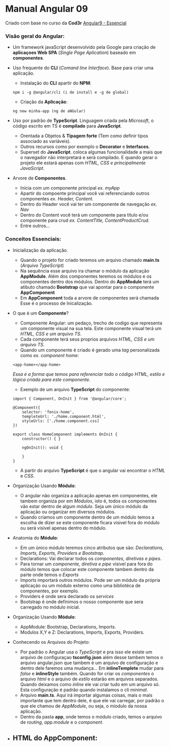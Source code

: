 # Manual Angular 09
Criado com base no curso da **Cod3r** [Angular9 - Essencial](https://www.cod3r.com.br/courses/take/angular-9-essencial)

### Visão geral do Angular:

* Um framework javaScript desenvolvido pela Google para criação de **aplicaçoes Web SPA** (*Single Page Aplication*) baseado em **componentes**.

* Uso frequente do **CLI** (*Comand line Interface*). Base para criar uma aplicação.
    - Instalação do **CLI** apartir do **NPM**:
    ```
    npm i -g @angular/cli (i de install e -g de global)
    ```
    - Criação da **Aplicação**:
    ```
    ng new minha-app (ng de aNGular)
    ```
* Uso por padrão de **TypeScript**. Linguagem criada pela *Microsoft*, o código escrito em TS é **compilado** para **JavaScript**.
    - Orentada a Objetos & **Tipagem forte** (Tem como definir tipos associado as variáveis).
    - Outros recursos como por exemplo o **Decorator** e **Interfaces**.
    - Superset do **JavaScript**. coloca algumas funcionalidade a mais que o navegador não interpretará e será compilado. E quando gerar o projeto ele estará apenas com *HTML, CSS e principalmente JavaScript*.

* Arvore de **Componentes**.
    - Inicia com um componente principal *ex. myApp*
    - Apartir do compoente principal você vai referenciando outros componentes *ex. Header, Content*.
    - Dentro do Header você vai ter um componente de navegação *ex. Nav*
    - Dentro do Content você terá um componente para título e/ou componente para crud *ex. ContentTitle, ContentProductCrud*.
    - Entre outros...

### Conceitos Essenciais:

* Inicialização da aplicação. 
    - Quando o projeto for criado teremos um arquivo chamado **main.ts** (*Arquivo TypeScript*)
    - Na sequência esse arquivo ira chamar o módulo da aplicação **AppModule**. Além dos componentes teremos os módulos e os componentes dentro dos módulos. Dentro do **AppModule** terá um atibuto chamado **Bootstrap** que vai apontar para o componente **AppComponent**
    - Em **AppComponent** toda a arvore de componentes será chamada
Esse é o processo de Inicalização.

* O que é um **Componente**?
    - Componente Angular: um pedaço, trecho de codigo que representa um componente visual na sua tela. Este componente visual terá um *HTML, CSS e um arquivo TS*.
    - Cada componente terá seus proprios arquivos *HTML, CSS e um arquivo TS*.
    - Quando um componente é criado é gerado uma *tag* personalizada como *ex. component home*:
    ```
    <app-home></app-home>
    ```
    *Essa é a forma que temos para referenciar todo o código HTML, estilo e lógica criada para este componente.*

    - Exemplo de um arquivo **TypeScript** do componente:
    ```
    import { Component, OnInit } from '@angular/core';

    @Component({
        selector: 'fenix-home',
        templeteUrl: './home.component.html',
        styleUrls: ['./home.component.css]
    })

    export class HomeComponent implements OnInit {
        constructor() { }

        ngOnInit(): void {

        }
    }    
    ```
    - A partir do arquivo **TypeScript** é que o angular vai encontrar o *HTML* e *CSS*.

* Organização Usando **Módulo**:
    - O angular não organiza a aplicação apenas em componentes, ele tambem organiza por em *Módulos*, isto é, todos os componentes vão estar dentro de algum *módulo*. Seja um único módulo da aplicação ou organizar em diversos módulos.
    - Quando criamos um componente dentro de um módulo temos a escolha de dizer se este componente ficara visivel fora do módulo ou será visivel apenas dentro do módulo.

* Anatomia do **Módulo**:
    - Em um único módulo teremos cinco atributos que são: *Declarations, Imports, Exports, Providers e Bootstrap*.
    - Declarations: Vai declarar todos os *componentes, diretivas e pipes*.
    - Para tornar um *componente, diretiva e pipe* visivel para fora do módulo temos que colocar este componente tambem dentro da parte onde temos o *Exports*
    - Imports importará outros módulos. Pode ser um módulo da própria aplicação ou um módulo externo como uma bibliotéca de componentes, por exemplo.
    - Providers é onde sera declarado os *services*
    - Bootstrap é onde definimos o nosso componente que sera carregado no módulo inicial.

* Organização Usando **Módulo**:
    - AppModule: Bootstrap, Declarations, Imports.
    - Modulos X,Y e Z: Declarations, Imports, Exports, Providers.

* Conhecendo os Arquivos do Projeto:
    - Por padrão o Angular usa o *TypeScript* e pra isso ele existe um arquivo de configuraçao **tsconfig.json** além desse tambem temos o arquivo angular.json que tambem é um arquivo de configuração e dentro dele faremos uma mudança... Em **inlineTemplete** mudar para *false* e **inlineStyle** também. Quando for criar os *componentes* o arquivo *html* e o arquivo de *estilo* estarão em arquivos separados. Quando deixamos como *inline* ele vai criar tudo em um arquivo só. Esta configuração é padrão quando instalamos o cli *minimal*.
    - Arquivo **main.ts**. Aqui irá importar algumas coisas, mais o mais importante que tem dentro dele, é que ele vai carregar, por padrão o que ele chamou de *AppModule*, ou seja, o míodulo da nossa aplicação.
    - Dentro da pasta **app**, onde temos o módulo criado, temos o arquivo de *routing*, *app.module* e o *component*.

* HTML do AppComponent:
    - 